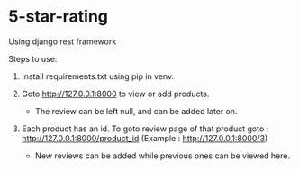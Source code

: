 # 5-star-rating
Using django rest framework

Steps to use:
1. Install requirements.txt using pip in venv.
2. Goto http://127.0.0.1:8000 to view or add products. 
   * The review can be left null, and can be added later on.
3. Each product has an id. To goto review page of that product goto : 
    http://127.0.0.1:8000/product_id 
    (Example : http://127.0.0.1:8000/3)
    
   * New reviews can be added while previous ones can be viewed here.
